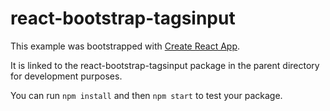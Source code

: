 # react-bootstrap-tagsinput

This example was bootstrapped with [Create React App](https://github.com/facebook/create-react-app).

It is linked to the react-bootstrap-tagsinput package in the parent directory for development purposes.

You can run `npm install` and then `npm start` to test your package.
